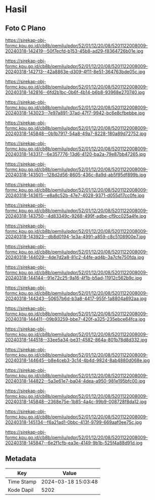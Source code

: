 # Hasil

## Foto C Plano

https://sirekap-obj-formc.kpu.go.id/cb8b/pemilu/pdpr/52/01/12/20/08/5201122008009-20240318-142419--50f7ecfd-b153-45b8-ad29-f8364726b01e.jpg

https://sirekap-obj-formc.kpu.go.id/cb8b/pemilu/pdpr/52/01/12/20/08/5201122008009-20240318-142713--42a8863e-d309-4f11-8e51-364763bde05c.jpg

https://sirekap-obj-formc.kpu.go.id/cb8b/pemilu/pdpr/52/01/12/20/08/5201122008009-20240318-142816--6fd2b1bc-0b6f-4b14-b6b8-93968e270740.jpg

https://sirekap-obj-formc.kpu.go.id/cb8b/pemilu/pdpr/52/01/12/20/08/5201122008009-20240318-143023--7e97a891-37ad-47f7-9942-bc6e8cfbebbe.jpg

https://sirekap-obj-formc.kpu.go.id/cb8b/pemilu/pdpr/52/01/12/20/08/5201122008009-20240318-145848--0b1b7917-54a8-49a7-8228-180a89d72752.jpg

https://sirekap-obj-formc.kpu.go.id/cb8b/pemilu/pdpr/52/01/12/20/08/5201122008009-20240318-143317--6e357776-13d6-4120-ba2a-79e87bb47265.jpg

https://sirekap-obj-formc.kpu.go.id/cb8b/pemilu/pdpr/52/01/12/20/08/5201122008009-20240318-143501--128d2d56-8605-436c-8a9d-ab5f95df899b.jpg

https://sirekap-obj-formc.kpu.go.id/cb8b/pemilu/pdpr/52/01/12/20/08/5201122008009-20240318-143615--e8a8c52b-47e7-4028-9371-d055d17cc0fe.jpg

https://sirekap-obj-formc.kpu.go.id/cb8b/pemilu/pdpr/52/01/12/20/08/5201122008009-20240318-143750--4d83349c-9268-499f-adbe-cf9cc025a4fe.jpg

https://sirekap-obj-formc.kpu.go.id/cb8b/pemilu/pdpr/52/01/12/20/08/5201122008009-20240318-143923--db8d0194-1e3a-4991-a859-c8c5108900e7.jpg

https://sirekap-obj-formc.kpu.go.id/cb8b/pemilu/pdpr/52/01/12/20/08/5201122008009-20240318-144029--4de7d2a8-81c2-44fe-ad4b-3a7cfe750fda.jpg

https://sirekap-obj-formc.kpu.go.id/cb8b/pemilu/pdpr/52/01/12/20/08/5201122008009-20240318-144144--91e72c25-9a16-4f1b-b5ad-11912c562b9c.jpg

https://sirekap-obj-formc.kpu.go.id/cb8b/pemilu/pdpr/52/01/12/20/08/5201122008009-20240318-144243--50657b6d-b3a8-4417-955f-1a8804a692aa.jpg

https://sirekap-obj-formc.kpu.go.id/cb8b/pemilu/pdpr/52/01/12/20/08/5201122008009-20240318-144411--09b93259-bbe7-420f-a325-235ebce64fca.jpg

https://sirekap-obj-formc.kpu.go.id/cb8b/pemilu/pdpr/52/01/12/20/08/5201122008009-20240318-144518--33ee5a34-be31-4582-864a-801b78d8d332.jpg

https://sirekap-obj-formc.kpu.go.id/cb8b/pemilu/pdpr/52/01/12/20/08/5201122008009-20240318-144645--b8e4ceb3-3c14-4b4d-9824-8ab4880d068e.jpg

https://sirekap-obj-formc.kpu.go.id/cb8b/pemilu/pdpr/52/01/12/20/08/5201122008009-20240318-144822--5a3e61e7-ba04-4dea-a950-981e195bfc00.jpg

https://sirekap-obj-formc.kpu.go.id/cb8b/pemilu/pdpr/52/01/12/20/08/5201122008009-20240318-145848--2368e75e-1b85-4a4c-99b9-008728f8da12.jpg

https://sirekap-obj-formc.kpu.go.id/cb8b/pemilu/pdpr/52/01/12/20/08/5201122008009-20240318-145134--f6a21ad1-0bbc-413f-9799-669aaf0ee75c.jpg

https://sirekap-obj-formc.kpu.go.id/cb8b/pemilu/pdpr/52/01/12/20/08/5201122008009-20240318-145847--6e2f1cfb-ea3e-4149-9b1b-525f4a88d91d.jpg


## Metadata

| Key        | Value               |
| ---------- | ------------------- |
| Time Stamp | 2024-03-18 15:03:48 |
| Kode Dapil | 5202                |



